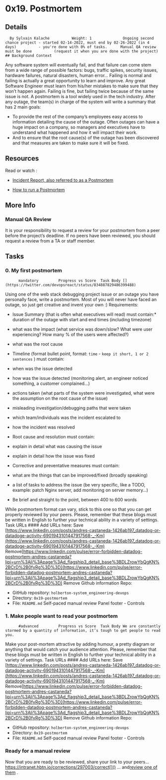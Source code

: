 # 0x19. Postmortem
## Details
      By Sylvain Kalache          Weight: 1              Ongoing second chance project - started 02-14-2022, must end by 02-26-2022 (in 4 days)          - you're done with 0% of tasks.      Manual QA review must be done          (request it when you are done with the project)      ## Background Context
[](https://youtu.be/rp5cVMNmbro) 

Any software system will eventually fail, and that failure can come stem from a wide range of possible factors: bugs, traffic spikes, security issues, hardware failures, natural disasters, human error… Failing is normal and failing is actually a great opportunity to learn and improve. Any great Software Engineer must learn from his/her mistakes to make sure that they won’t happen again. Failing is fine, but failing twice because of the same issue is not.
A postmortem is a tool widely used in the tech industry. After any outage, the team(s) in charge of the system will write a summary that has 2 main goals:
* To provide the rest of the company’s employees easy access to information detailing the cause of the outage. Often outages can have a huge impact on a company, so managers and executives have to understand what happened and how it will impact their work.
* And to ensure that the root cause(s) of the outage has been discovered and that measures are taken to make sure it will be fixed.
## Resources
Read or watch :
* [Incident Report, also referred to as a Postmortem](https://intranet.hbtn.io/rltoken/QTu2_ZVW8f-2weQGOQvc9w) 

* [How to run a Postmortem](https://intranet.hbtn.io/rltoken/uost5-f-wlp7CV2a6OLVKQ) 

## More Info
### Manual QA Review
It is your responsibility to request a review for your postmortem from a peer before the project’s deadline. If no peers have been reviewed, you should request a review from a TA or staff member.
## Tasks
### 0. My first postmortem
          mandatory         Progress vs Score  Task Body [](https://twitter.com/devopsreact/status/834887829486399488) 

Using one of the web stack debugging project issue or an outage you have personally face, write a postmortem. Most of you will never have faced an outage, so just get creative and invent your own :)
Requirements:
* Issue Summary (that is often what executives will read) must contain:* duration of the outage with start and end times (including timezone)
* what was the impact (what service was down/slow? What were user experiencing? How many % of the users were affected?)
* what was the root cause

* Timeline (format bullet point, format:   ` time `   -   ` keep it short, 1 or 2 sentences `  ) must contain:
* when was the issue detected
* how was the issue detected (monitoring alert, an engineer noticed something, a customer complained…)
* actions taken (what parts of the system were investigated, what were the assumption on the root cause of the issue)
* misleading investigation/debugging paths that were taken
* which team/individuals was the incident escalated to
* how the incident was resolved

* Root cause and resolution must contain:
* explain in detail what was causing the issue
* explain in detail how the issue was fixed

* Corrective and preventative measures must contain:
* what are the things that can be improved/fixed (broadly speaking)
* a list of tasks to address the issue (be very specific, like a TODO, example: patch Nginx server, add monitoring on server memory…)

* Be brief and straight to the point, between 400 to 600 words

While postmortem format can vary, stick to this one so that you can get properly reviewed by your peers.
Please, remember that these blogs must be written in English to further your technical ability in a variety of settings.
 Task URLs #### Add URLs here:
                Save              [https://www.linkedin.com/posts/andres-castaneda-1426ab197_datadog-or-datadoge-activity-6901943101447917568-_-Km](https://www.linkedin.com/posts/andres-castaneda-1426ab197_datadog-or-datadoge-activity-6901943101447917568-_-Km) 
Remove[https://www.linkedin.com/pulse/error-forbidden-datadog-postmortem-andres-castaneda?lipi=urn%3Ali%3Apage%3Ad_flagship3_detail_base%3BDLZrowYbQgKN%2BCrD%2B0fyRg%3D%3D](https://www.linkedin.com/pulse/error-forbidden-datadog-postmortem-andres-castaneda?lipi=urn%3Ali%3Apage%3Ad_flagship3_detail_base%3BDLZrowYbQgKN%2BCrD%2B0fyRg%3D%3D) 
Remove Github information Repo:
* GitHub repository:  ` holberton-system_engineering-devops ` 
* Directory:  ` 0x19-postmortem ` 
* File:  ` README.md ` 
 Self-paced manual review  Panel footer - Controls 
### 1. Make people want to read your postmortem
          #advanced         Progress vs Score  Task Body We are constantly stormed by a quantity of information, it’s tough to get people to read you.
Make your post-mortem attractive by adding humour, a pretty diagram or anything that would catch your audience attention.
Please, remember that these blogs must be written in English to further your technical ability in a variety of settings.
 Task URLs #### Add URLs here:
                Save              [https://www.linkedin.com/posts/andres-castaneda-1426ab197_datadog-or-datadoge-activity-6901943101447917568-_-Km](https://www.linkedin.com/posts/andres-castaneda-1426ab197_datadog-or-datadoge-activity-6901943101447917568-_-Km) 
Remove[https://www.linkedin.com/pulse/error-forbidden-datadog-postmortem-andres-castaneda?lipi=urn%3Ali%3Apage%3Ad_flagship3_detail_base%3BDLZrowYbQgKN%2BCrD%2B0fyRg%3D%3D](https://www.linkedin.com/pulse/error-forbidden-datadog-postmortem-andres-castaneda?lipi=urn%3Ali%3Apage%3Ad_flagship3_detail_base%3BDLZrowYbQgKN%2BCrD%2B0fyRg%3D%3D) 
Remove Github information Repo:
* GitHub repository:  ` holberton-system_engineering-devops ` 
* Directory:  ` 0x19-postmortem ` 
* File:  ` README.md ` 
 Self-paced manual review  Panel footer - Controls 
### Ready for a manual review
Now that you are ready to be reviewed, share your link to your peers...
https://intranet.hbtn.io/corrections/297003/correct[]() 
... and[review one of them](https://intranet.hbtn.io/corrections/to_review) 
.
